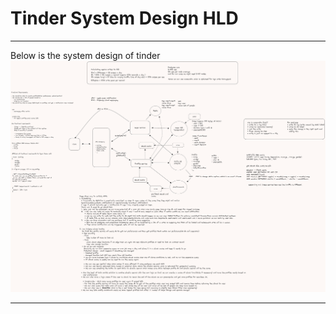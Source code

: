 # Tinder System Design HLD
---

Below is the system design of tinder
![Alt text](HLD/Tinder/images/tinder_1.png)

---
